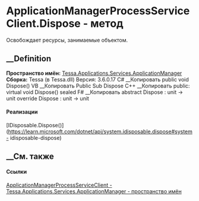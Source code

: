 # ApplicationManagerProcessServiceClient.Dispose - метод
Освобождает ресурсы, занимаемые объектом.
##  __Definition
 **Пространство имён:**
[Tessa.Applications.Services.ApplicationManager](N_Tessa_Applications_Services_ApplicationManager.htm)  
 **Сборка:** Tessa (в Tessa.dll) Версия: 3.6.0.17
C# __Копировать
     public void Dispose()
VB __Копировать
     Public Sub Dispose
C++ __Копировать
     public:
    virtual void Dispose() sealed
F# __Копировать
     abstract Dispose : unit -> unit 
    override Dispose : unit -> unit 
#### Реализации
[IDisposable.Dispose()](https://learn.microsoft.com/dotnet/api/system.idisposable.dispose#system-
idisposable-dispose)  
##  __См. также
#### Ссылки
[ApplicationManagerProcessServiceClient -
](T_Tessa_Applications_Services_ApplicationManager_ApplicationManagerProcessServiceClient.htm)
[Tessa.Applications.Services.ApplicationManager - пространство
имён](N_Tessa_Applications_Services_ApplicationManager.htm)
